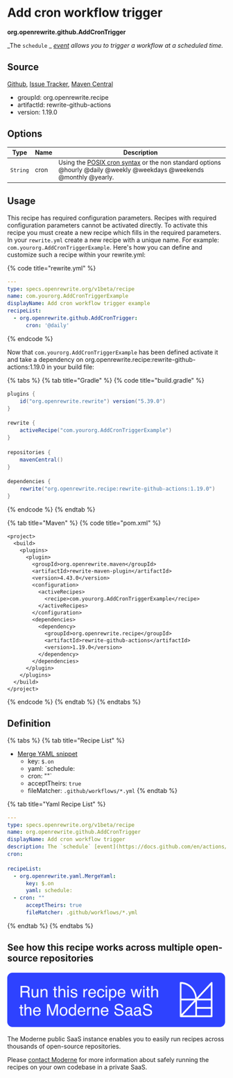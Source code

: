 # Add cron workflow trigger

**org.openrewrite.github.AddCronTrigger**

_The `schedule` _ [_event_](https://docs.github.com/en/actions/reference/events-that-trigger-workflows#scheduled-events) _allows you to trigger a workflow at a scheduled time._

## Source

[Github](https://github.com/openrewrite/rewrite-github-actions/blob/main/src/main/java/org/openrewrite/github/AddCronTrigger.java), [Issue Tracker](https://github.com/openrewrite/rewrite-github-actions/issues), [Maven Central](https://central.sonatype.com/artifact/org.openrewrite.recipe/rewrite-github-actions/1.19.0/jar)

* groupId: org.openrewrite.recipe
* artifactId: rewrite-github-actions
* version: 1.19.0

## Options

| Type     | Name | Description                                                                                                                                                                                                     |
| -------- | ---- | --------------------------------------------------------------------------------------------------------------------------------------------------------------------------------------------------------------- |
| `String` | cron | Using the [POSIX cron syntax](https://pubs.opengroup.org/onlinepubs/9699919799/utilities/crontab.html#tag\_20\_25\_07) or the non standard options @hourly @daily @weekly @weekdays @weekends @monthly @yearly. |

## Usage

This recipe has required configuration parameters. Recipes with required configuration parameters cannot be activated directly. To activate this recipe you must create a new recipe which fills in the required parameters. In your `rewrite.yml` create a new recipe with a unique name. For example: `com.yourorg.AddCronTriggerExample`. Here's how you can define and customize such a recipe within your rewrite.yml:

{% code title="rewrite.yml" %}
```yaml
---
type: specs.openrewrite.org/v1beta/recipe
name: com.yourorg.AddCronTriggerExample
displayName: Add cron workflow trigger example
recipeList:
  - org.openrewrite.github.AddCronTrigger:
      cron: '@daily'
```
{% endcode %}

Now that `com.yourorg.AddCronTriggerExample` has been defined activate it and take a dependency on org.openrewrite.recipe:rewrite-github-actions:1.19.0 in your build file:

{% tabs %}
{% tab title="Gradle" %}
{% code title="build.gradle" %}
```groovy
plugins {
    id("org.openrewrite.rewrite") version("5.39.0")
}

rewrite {
    activeRecipe("com.yourorg.AddCronTriggerExample")
}

repositories {
    mavenCentral()
}

dependencies {
    rewrite("org.openrewrite.recipe:rewrite-github-actions:1.19.0")
}
```
{% endcode %}
{% endtab %}

{% tab title="Maven" %}
{% code title="pom.xml" %}
```markup
<project>
  <build>
    <plugins>
      <plugin>
        <groupId>org.openrewrite.maven</groupId>
        <artifactId>rewrite-maven-plugin</artifactId>
        <version>4.43.0</version>
        <configuration>
          <activeRecipes>
            <recipe>com.yourorg.AddCronTriggerExample</recipe>
          </activeRecipes>
        </configuration>
        <dependencies>
          <dependency>
            <groupId>org.openrewrite.recipe</groupId>
            <artifactId>rewrite-github-actions</artifactId>
            <version>1.19.0</version>
          </dependency>
        </dependencies>
      </plugin>
    </plugins>
  </build>
</project>
```
{% endcode %}
{% endtab %}
{% endtabs %}

## Definition

{% tabs %}
{% tab title="Recipe List" %}
* [Merge YAML snippet](../yaml/mergeyaml.md)
  * key: `$.on`
  * yaml: \`schedule:
  * cron: ""\`
  * acceptTheirs: `true`
  * fileMatcher: `.github/workflows/*.yml`
{% endtab %}

{% tab title="Yaml Recipe List" %}
```yaml
---
type: specs.openrewrite.org/v1beta/recipe
name: org.openrewrite.github.AddCronTrigger
displayName: Add cron workflow trigger
description: The `schedule` [event](https://docs.github.com/en/actions/reference/events-that-trigger-workflows#scheduled-events) allows you to trigger a workflow at a scheduled time.
cron: 

recipeList:
  - org.openrewrite.yaml.MergeYaml:
      key: $.on
      yaml: schedule:
  - cron: ""
      acceptTheirs: true
      fileMatcher: .github/workflows/*.yml

```
{% endtab %}
{% endtabs %}

## See how this recipe works across multiple open-source repositories

[![Moderne Link Image](../../../.gitbook/assets/ModerneRecipeButton.png)](https://public.moderne.io/recipes/org.openrewrite.github.AddCronTrigger)

The Moderne public SaaS instance enables you to easily run recipes across thousands of open-source repositories.

Please [contact Moderne](https://moderne.io/product) for more information about safely running the recipes on your own codebase in a private SaaS.
